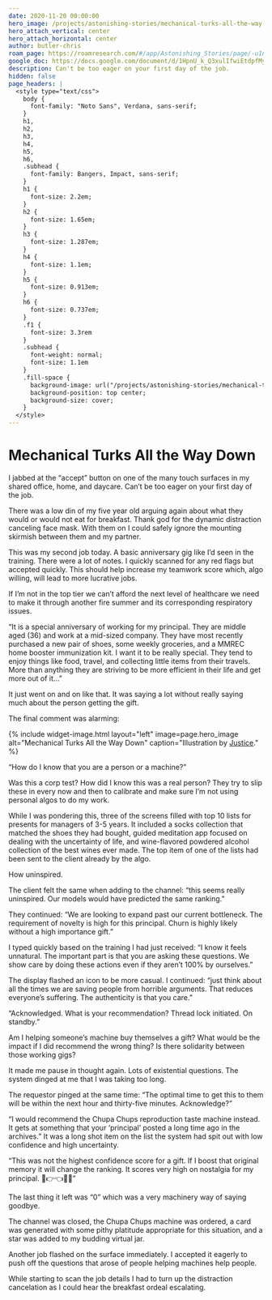 ```yaml
---
date: 2020-11-20 00:00:00
hero_image: /projects/astonishing-stories/mechanical-turks-all-the-way-down.jpg
hero_attach_vertical: center
hero_attach_horizontal: center
author: butler-chris
roam_page: https://roamresearch.com/#/app/Astonishing_Stories/page/-u1nPZcZu
google_doc: https://docs.google.com/document/d/1HpnU_k_Q3xulIfwiEtdpfMycZeTRvR-cPWDl8mA___E/edit
description: Can't be too eager on your first day of the job.
hidden: false
page_headers: |
  <style type="text/css">
    body {
      font-family: "Noto Sans", Verdana, sans-serif;
    }
    h1,
    h2,
    h3,
    h4,
    h5,
    h6,
    .subhead {
      font-family: Bangers, Impact, sans-serif;
    }
    h1 {
      font-size: 2.2em;
    }
    h2 {
      font-size: 1.65em;
    }
    h3 {
      font-size: 1.287em;
    }
    h4 {
      font-size: 1.1em;
    }
    h5 {
      font-size: 0.913em;
    }
    h6 {
      font-size: 0.737em;
    }
    .f1 {
      font-size: 3.3rem
    }
    .subhead {
      font-weight: normal;
      font-size: 1.1em
    }
    .fill-space {
      background-image: url("/projects/astonishing-stories/mechanical-turks-all-the-way-down-bg.jpg");
      background-position: top center;
      background-size: cover;
    }
  </style>
---
```

# Mechanical Turks All the Way Down

I jabbed at the “accept” button on one of the many touch surfaces in my shared office, home, and daycare. Can’t be too eager on your first day of the job.

There was a low din of my five year old arguing again about what they would or would not eat for breakfast. Thank god for the dynamic distraction canceling face mask. With them on I could safely ignore the mounting skirmish between them and my partner.

This was my second job today. A basic anniversary gig like I’d seen in the training. There were a lot of notes. I quickly scanned for any red flags but accepted quickly. This should help increase my teamwork score which, algo willing, will lead to more lucrative jobs.

If I’m not in the top tier we can’t afford the next level of healthcare we need to make it through another fire summer and its corresponding respiratory issues.

“It is a special anniversary of working for my principal. They are middle aged (36) and work at a mid-sized company. They have most recently purchased a new pair of shoes, some weekly groceries, and a MMREC home booster immunization kit. I want it to be really special. They tend to enjoy things like food, travel, and collecting little items from their travels. More than anything they are striving to be more efficient in their life and get more out of it…”

It just went on and on like that. It was saying a lot without really saying much about the person getting the gift.

The final comment was alarming:

{%
  include widget-image.html
  layout="left"
  image=page.hero_image
  alt="Mechanical Turks All the Way Down"
  caption="Illustration by [Justice](/members/thelot-justice/)."
%}

“How do I know that you are a person or a machine?”

Was this a corp test? How did I know this was a real person? They try to slip these in every now and then to calibrate and make sure I’m not using personal algos to do my work.

While I was pondering this, three of the screens filled with top 10 lists for presents for managers of 3-5 years. It included a socks collection that matched the shoes they had bought, guided meditation app focused on dealing with the uncertainty of life, and wine-flavored powdered alcohol collection of the best wines ever made. The top item of one of the lists had been sent to the client already by the algo.

How uninspired.

The client felt the same when adding to the channel: “this seems really uninspired. Our models would have predicted the same ranking.”

They continued: “We are looking to expand past our current bottleneck. The requirement of novelty is high for this principal. Churn is highly likely without a high importance gift.”

I typed quickly based on the training I had just received: “I know it feels unnatural. The important part is that you are asking these questions. We show care by doing these actions even if they aren’t 100% by ourselves.”

The display flashed an icon to be more casual. I continued: “just think about all the times we are saving people from horrible arguments. That reduces everyone’s suffering. The authenticity is that you care.”

“Acknowledged. What is your recommendation? Thread lock initiated. On standby.”

Am I helping someone’s machine buy themselves a gift? What would be the impact if I did recommend the wrong thing? Is there solidarity between those working gigs?

It made me pause in thought again. Lots of existential questions. The system dinged at me that I was taking too long.

The requestor pinged at the same time: “The optimal time to get this to them will be within the next hour and thirty-five minutes. Acknowledge?”

“I would recommend the Chupa Chups reproduction taste machine instead. It gets at something that your ‘principal’ posted a long time ago in the archives.” It was a long shot item on the list the system had spit out with low confidence and high uncertainty.

“This was not the highest confidence score for a gift. If I boost that original memory it will change the ranking. It scores very high on nostalgia for my principal. 🙌👉👈👾💞”

The last thing it left was “0” which was a very machinery way of saying goodbye.

The channel was closed, the Chupa Chups machine was ordered, a card was generated with some pithy platitude appropriate for this situation, and a star was added to my budding virtual jar.

Another job flashed on the surface immediately. I accepted it eagerly to push off the questions that arose of people helping machines help people.

While starting to scan the job details I had to turn up the distraction cancelation as I could hear the breakfast ordeal escalating.
